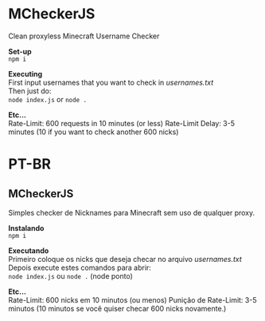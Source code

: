 # MCheckerJS
Clean proxyless Minecraft Username Checker
<br>

**Set-up**
<br>
`npm i`
<br>


**Executing**
<br>
First input usernames that you want to check in *usernames.txt*
<br>
Then just do:
<br>
`node index.js` or `node .`
<br>


**Etc...**
<br>
Rate-Limit: 600 requests in 10 minutes (or less)
Rate-Limit Delay: 3-5 minutes (10 if you want to check another 600 nicks)

# PT-BR

## MCheckerJS
Simples checker de Nicknames para Minecraft sem uso de qualquer proxy.
<br>

**Instalando**
<br>
`npm i`
<br>


**Executando**
<br>
Primeiro coloque os nicks que deseja checar no arquivo *usernames.txt*
<br>
Depois execute estes comandos para abrir:
<br>
`node index.js` ou `node .` (node ponto)
<br>


**Etc...**
<br>
Rate-Limit: 600 nicks em 10 minutos (ou menos)
Punição de Rate-Limit: 3-5 minutos (10 minutos se você quiser checar 600 nicks novamente.)
